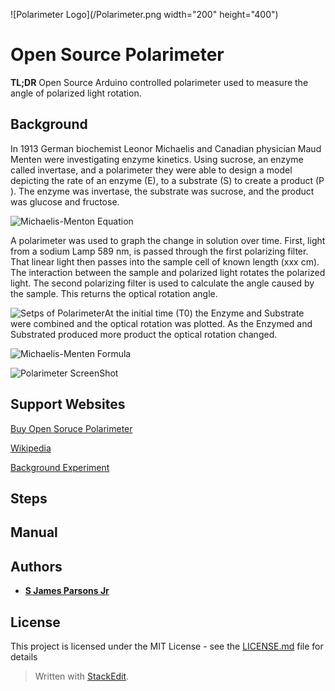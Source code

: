 

![Polarimeter Logo](/Polarimeter.png width="200" height="400")

# Open Source Polarimeter 

**TL;DR** Open Source Arduino controlled polarimeter used to measure the angle of polarized light rotation.


## Background
In 1913 German biochemist Leonor Michaelis and Canadian physician Maud Menten were investigating enzyme kinetics.  Using sucrose, an enzyme called invertase, and a polarimeter they were able to design a model depicting the rate of an enzyme (E), to a substrate (S) to create a product (P ).  The enzyme was invertase, the substrate was sucrose, and the product was glucose and fructose.  

![Michaelis-Menton Equation](https://pubs.rsc.org/en/Image/Get?imageInfo.ImageType=GA&imageInfo.ImageIdentifier.ManuscriptID=C4CP04334K&imageInfo.ImageIdentifier.Year=2015)

A polarimeter was used to graph the change in solution over time.  First, light from a sodium Lamp 589 nm, is passed through the first polarizing filter.  That linear light then passes into the sample cell of known length (xxx cm).  The interaction between the sample and polarized light rotates the polarized light.  The second polarizing filter is used to calculate the angle caused by the sample.  This returns the optical rotation angle.

![Setps of Polarimeter](https://www.wikitechy.com/interview-questions/chemistry/img/chemistry-images/why-na-lamp-is-used-in-a-polarimeter.png)At the initial time (T0) the Enzyme and Substrate were combined and the optical rotation was plotted.  As the Enzymed and Substrated produced more product the optical rotation changed.

![Michaelis-Menten Formula](https://wikimedia.org/api/rest_v1/media/math/render/svg/4bae00cd4d91917219daf235391295adeb36c84d)




![Polarimeter ScreenShot](/Polarimeter_screenShot.png)


## Support Websites
[Buy Open Soruce Polarimeter](https://www.celleleven.com/)

[Wikipedia](https://en.wikipedia.org/wiki/Michaelis%E2%80%93Menten_kinetics)

[Background Experiment](https://user.eng.umd.edu/~nsw/ench485/lab14.htm)


## Steps

## Manual


## Authors

* **[S James Parsons Jr](https://www.linkedin.com/in/sjamesparsonsjr/)** 

## License

This project is licensed under the MIT License - see the [LICENSE.md](LICENSE.md) file for details







> Written with [StackEdit](https://stackedit.io/).
